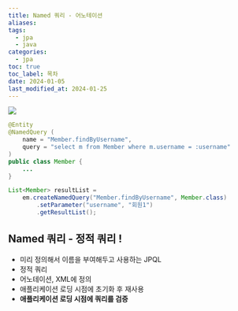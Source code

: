 ```yaml
---
title: Named 쿼리 - 어노테이션
aliases: 
tags:
  - jpa
  - java
categories:
  - jpa
toc: true
toc_label: 목차
date: 2024-01-05
last_modified_at: 2024-01-25
---
```

![](https://i.imgur.com/jaAbTRb.png)

```java
@Entity 
@NamedQuery (
	name = "Member.findByUsername", 
	query = "select m from Member where m.username = :username"
)
public class Member {
	...
}
```

```java
List<Member> resultList = 
	em.createNamedQuery("Member.findByUsername", Member.class)
		.setParameter("username", "회원1")
		.getResultList();
```

## Named 쿼리 - 정적 쿼리 !

- 미리 정의해서 이름을 부여해두고 사용하는 JPQL
- 정적 쿼리
- 어노테이션, XML에 정의 
- 애플리케이션 로딩 시점에 초기화 후 재사용
- **애플리케이션 로딩 시점에 쿼리를 검증**

